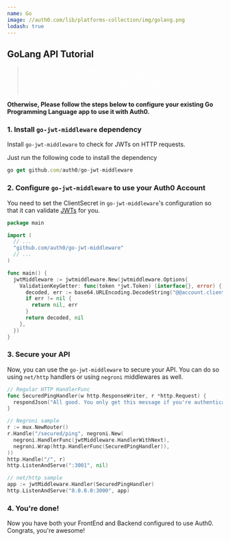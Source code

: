 ```yaml
---
name: Go
image: //auth0.com/lib/platforms-collection/img/golang.png
lodash: true
---
```


## GoLang API Tutorial

<div class="package" style="text-align: center;">
  <blockquote>
    <a href="/auth0-golang/master/create-package?path=examples/go-api&type=server@@account.clientParam@@" class="btn btn-lg btn-success btn-package" style="text-transform: uppercase; color: white">
      <span style="display: block">Download a Seed project</span>
      <% if (account.userName) { %> 
      <span class="smaller" style="display:block; font-size: 11px">with your Auth0 API Keys already set and configured</span>
      <% } %>
    </a> 
  </blockquote>
</div>

**Otherwise, Please follow the steps below to configure your existing Go Programming Language app to use it with Auth0.**

### 1. Install `go-jwt-middleware` dependency

Install `go-jwt-middleware` to check for JWTs on HTTP requests.

Just run the following code to install the dependency

```js
go get github.com/auth0/go-jwt-middleware
```

### 2. Configure `go-jwt-middleware` to use your Auth0 Account

You need to set the ClientSecret in `go-jwt-middleware`'s configuration so that it can validate [JWTs](/jwt) for you.

```go
package main

import (
  // ...
  "github.com/auth0/go-jwt-middleware"
  // ...
)

func main() {
  jwtMiddleware := jwtmiddleware.New(jwtmiddleware.Options{
    ValidationKeyGetter: func(token *jwt.Token) (interface{}, error) {
      decoded, err := base64.URLEncoding.DecodeString("@@account.clientSecret@@")
      if err != nil {
        return nil, err
      }
      return decoded, nil
    },
  })
}
```

### 3. Secure your API

Now, you can use the `go-jwt-middleware` to secure your API. You can do so using `net/http` handlers or using `negroni` middlewares as well.

```go
// Regular HTTP HandlerFunc
func SecuredPingHandler(w http.ResponseWriter, r *http.Request) {
  respondJson("All good. You only get this message if you're authenticated", w)
}

// Negroni sample
r := mux.NewRouter()
r.Handle("/secured/ping", negroni.New(
  negroni.HandlerFunc(jwtMiddleware.HandlerWithNext),
  negroni.Wrap(http.HandlerFunc(SecuredPingHandler)),
))
http.Handle("/", r)
http.ListenAndServe(":3001", nil)

// net/http sample
app := jwtMiddleware.Handler(SecuredPingHandler)
http.ListenAndServe("0.0.0.0:3000", app)
```

### 4. You're done!

Now you have both your FrontEnd and Backend configured to use Auth0. Congrats, you're awesome!
